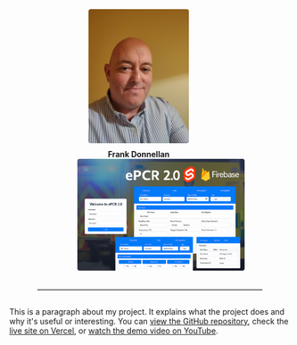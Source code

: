 <div style="text-align: center; margin-bottom: 20px;">

 
  <div style="display: inline-block; margin-right: 40px; text-align: center;">
    <img src="IMAGE1.jpg" width="180" style="border-radius: 4px;">
    <div style="margin-top: 8px; font-weight: bold;">Frank Donnellan</div>
  </div>

 
  <div style="display: inline-block; margin-left: 40px;">
    <img src="epcr2.0.png" width="300" style="border-radius: 4px;">
  </div>

</div>

<hr style="width: 80%; margin: 30px auto; border-top: 1px solid #ccc;">

<div style="max-width: 700px; margin: 0 auto;">
  <p>
    This is a paragraph about my project. It explains what the project does and why it's useful or interesting.
    You can <a href="https://github.com/yourusername/yourrepo" target="_blank">view the GitHub repository</a>,
    check the <a href="https://yourproject.vercel.app" target="_blank">live site on Vercel</a>,
    or <a href="https://youtu.be/yourvideoID" target="_blank">watch the demo video on YouTube</a>.
  </p>
</div>

